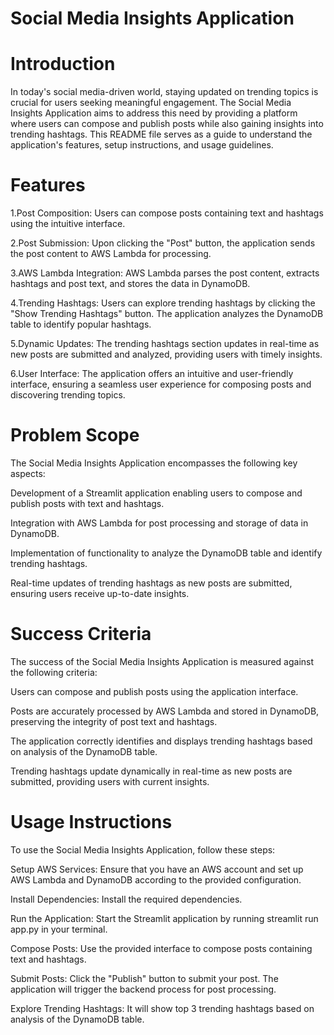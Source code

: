 # Social Media Insights Application
# Introduction
In today's social media-driven world, staying updated on trending topics is crucial for users seeking meaningful engagement. The Social Media Insights Application aims to address this need by providing a platform where users can compose and publish posts while also gaining insights into trending hashtags. This README file serves as a guide to understand the application's features, setup instructions, and usage guidelines.
 
# Features
1.Post Composition: Users can compose posts containing text and hashtags using the intuitive interface.

2.Post Submission: Upon clicking the "Post" button, the application sends the post content to AWS Lambda for processing.

3.AWS Lambda Integration: AWS Lambda parses the post content, extracts hashtags and post text, and stores the data in DynamoDB.

4.Trending Hashtags: Users can explore trending hashtags by clicking the "Show Trending Hashtags" button. The application analyzes the DynamoDB table to identify popular hashtags.

5.Dynamic Updates: The trending hashtags section updates in real-time as new posts are submitted and analyzed, providing users with timely insights.

6.User Interface: The application offers an intuitive and user-friendly interface, ensuring a seamless user experience for composing posts and discovering trending topics.

# Problem Scope
The Social Media Insights Application encompasses the following key aspects:

Development of a Streamlit application enabling users to compose and publish posts with text and hashtags.

Integration with AWS Lambda for post processing and storage of data in DynamoDB.

Implementation of functionality to analyze the DynamoDB table and identify trending hashtags.

Real-time updates of trending hashtags as new posts are submitted, ensuring users receive up-to-date insights.

# Success Criteria
The success of the Social Media Insights Application is measured against the following criteria:

Users can compose and publish posts using the application interface.

Posts are accurately processed by AWS Lambda and stored in DynamoDB, preserving the integrity of post text and hashtags.

The application correctly identifies and displays trending hashtags based on analysis of the DynamoDB table.

Trending hashtags update dynamically in real-time as new posts are submitted, providing users with current insights.

# Usage Instructions

To use the Social Media Insights Application, follow these steps:

Setup AWS Services: Ensure that you have an AWS account and set up AWS Lambda and DynamoDB according to the provided configuration.

Install Dependencies: Install the required dependencies.

Run the Application: Start the Streamlit application by running streamlit run app.py in your terminal.

Compose Posts: Use the provided interface to compose posts containing text and hashtags.

Submit Posts: Click the "Publish" button to submit your post. The application will trigger the backend process for post processing.

Explore Trending Hashtags: It will show top 3 trending hashtags based on analysis of the DynamoDB table.

